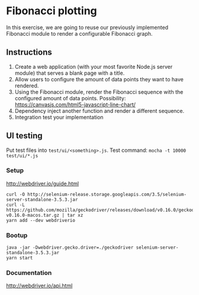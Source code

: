 # Fibonacci plotting

In this exercise, we are going to reuse our previously implemented Fibonacci module to render a configurable Fibonacci graph.

## Instructions

1. Create a web application (with your most favorite Node.js server module) that serves a blank page with a title.
2. Allow users to configure the amount of data points they want to have rendered.
3. Using the Fibonacci module, render the Fibonacci sequence with the configured amount of data points. Possibility: https://canvasjs.com/html5-javascript-line-chart/
4. Dependency inject another function and render a different sequence.
5. Integration test your implementation

## UI testing

Put test files into `test/ui/<something>.js`.
Test command: `mocha -t 10000 test/ui/*.js`

### Setup

http://webdriver.io/guide.html

```
curl -O http://selenium-release.storage.googleapis.com/3.5/selenium-server-standalone-3.5.3.jar
curl -L https://github.com/mozilla/geckodriver/releases/download/v0.16.0/geckodriver-v0.16.0-macos.tar.gz | tar xz
yarn add --dev webdriverio
```

### Bootup

```
java -jar -Dwebdriver.gecko.driver=./geckodriver selenium-server-standalone-3.5.3.jar
yarn start
```

### Documentation

http://webdriver.io/api.html
